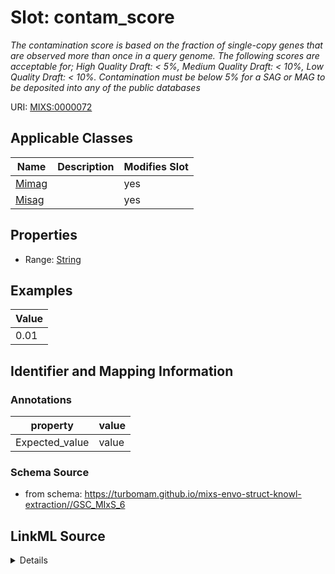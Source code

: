 # Slot: contam_score


_The contamination score is based on the fraction of single-copy genes that are observed more than once in a query genome. The following scores are acceptable for; High Quality Draft: < 5%, Medium Quality Draft: < 10%, Low Quality Draft: < 10%. Contamination must be below 5% for a SAG or MAG to be deposited into any of the public databases_



URI: [MIXS:0000072](https://w3id.org/mixs/0000072)



<!-- no inheritance hierarchy -->




## Applicable Classes

| Name | Description | Modifies Slot |
| --- | --- | --- |
[Mimag](Mimag.md) |  |  yes  |
[Misag](Misag.md) |  |  yes  |







## Properties

* Range: [String](String.md)






## Examples

| Value |
| --- |
| 0.01 |

## Identifier and Mapping Information





### Annotations

| property | value |
| --- | --- |
| Expected_value | value |



### Schema Source


* from schema: https://turbomam.github.io/mixs-envo-struct-knowl-extraction//GSC_MIxS_6




## LinkML Source

<details>
```yaml
name: contam_score
annotations:
  Expected_value:
    tag: Expected_value
    value: value
description: 'The contamination score is based on the fraction of single-copy genes
  that are observed more than once in a query genome. The following scores are acceptable
  for; High Quality Draft: < 5%, Medium Quality Draft: < 10%, Low Quality Draft: <
  10%. Contamination must be below 5% for a SAG or MAG to be deposited into any of
  the public databases'
title: contamination score
notes:
- score
examples:
- value: '0.01'
in_subset:
- sequencing
from_schema: https://turbomam.github.io/mixs-envo-struct-knowl-extraction//GSC_MIxS_6
rank: 1000
string_serialization: '{float} percentage'
slot_uri: MIXS:0000072
multivalued: false
alias: contam_score
domain_of:
- Mimag
- Misag
range: string

```
</details>